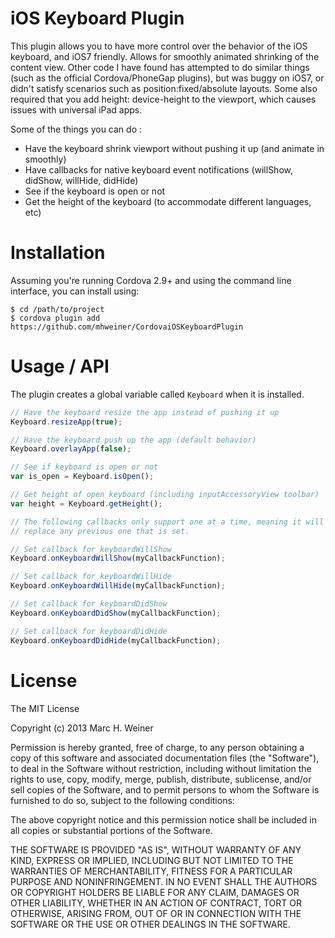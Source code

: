 # iOS Keyboard Plugin

This plugin allows you to have more control over the behavior of the iOS keyboard, and iOS7 friendly. Allows for
smoothly animated shrinking of the content view. Other code I have found has attempted to do similar things (such as the
official Cordova/PhoneGap plugins), but was buggy on iOS7, or didn't satisfy scenarios such as
position:fixed/absolute layouts. Some also required that you add height: device-height to the viewport, which causes
issues with universal iPad apps.

Some of the things you can do :

- Have the keyboard shrink viewport without pushing it up (and animate in smoothly)
- Have callbacks for native keyboard event notifications (willShow, didShow, willHide, didHide)
- See if the keyboard is open or not
- Get the height of the keyboard (to accommodate different languages, etc)

# Installation

Assuming you're running Cordova 2.9+ and using the command line interface, you can install using:

    $ cd /path/to/project
    $ cordova plugin add https://github.com/mhweiner/CordovaiOSKeyboardPlugin
    
# Usage / API

The plugin creates a global variable called `Keyboard` when it is installed.

```js
// Have the keyboard resize the app instead of pushing it up
Keyboard.resizeApp(true);

// Have the keyboard push up the app (default behavior)
Keyboard.overlayApp(false);

// See if keyboard is open or not
var is_open = Keyboard.isOpen();

// Get height of open keyboard (including inputAccessoryView toolbar)
var height = Keyboard.getHeight();

// The following callbacks only support one at a time, meaning it will
// replace any previous one that is set.

// Set callback for keyboardWillShow
Keyboard.onKeyboardWillShow(myCallbackFunction);

// Set callback for keyboardWillHide
Keyboard.onKeyboardWillHide(myCallbackFunction);

// Set callback for keyboardDidShow
Keyboard.onKeyboardDidShow(myCallbackFunction);

// Set callback for keyboardDidHide
Keyboard.onKeyboardDidHide(myCallbackFunction);
```

# License

The MIT License

Copyright (c) 2013 Marc H. Weiner

Permission is hereby granted, free of charge, to any person obtaining a copy
of this software and associated documentation files (the "Software"), to deal
in the Software without restriction, including without limitation the rights
to use, copy, modify, merge, publish, distribute, sublicense, and/or sell
copies of the Software, and to permit persons to whom the Software is
furnished to do so, subject to the following conditions:

The above copyright notice and this permission notice shall be included in
all copies or substantial portions of the Software.

THE SOFTWARE IS PROVIDED "AS IS", WITHOUT WARRANTY OF ANY KIND, EXPRESS OR
IMPLIED, INCLUDING BUT NOT LIMITED TO THE WARRANTIES OF MERCHANTABILITY,
FITNESS FOR A PARTICULAR PURPOSE AND NONINFRINGEMENT. IN NO EVENT SHALL THE
AUTHORS OR COPYRIGHT HOLDERS BE LIABLE FOR ANY CLAIM, DAMAGES OR OTHER
LIABILITY, WHETHER IN AN ACTION OF CONTRACT, TORT OR OTHERWISE, ARISING FROM,
OUT OF OR IN CONNECTION WITH THE SOFTWARE OR THE USE OR OTHER DEALINGS IN
THE SOFTWARE.

